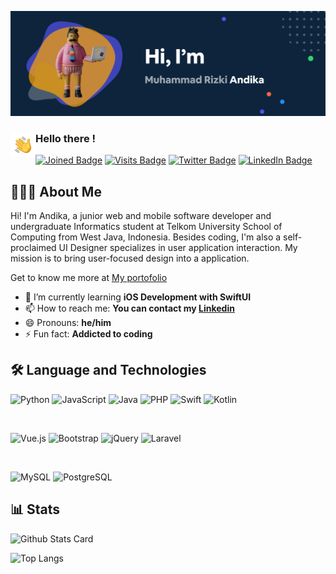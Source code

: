 [![Andika's GitHub Banner](./assets/header.png)](https://mrandika.github.io)

### <img alt="handwavegif" src="https://raw.githubusercontent.com/mrandika/mrandika/main/assets/handwave.gif" width='40' align="left"/> Hello there !

[![Joined Badge](https://badges.pufler.dev/years/mrandika)](https://mrandika.github.io)
[![Visits Badge](https://badges.pufler.dev/visits/mrandika/mrandika)](https://mrandika.github.io)
[![Twitter Badge](https://img.shields.io/badge/Twitter-Profile-informational?style=flat&logo=twitter&logoColor=white&color=1CA2F1)](https://twitter.com/hellomrandika)
[![LinkedIn Badge](https://img.shields.io/badge/LinkedIn-Profile-informational?style=flat&logo=linkedin&logoColor=white&color=0D76A8)](https://www.linkedin.com/in/mrandika/)

## 👨🏻‍💻 About Me

Hi! I'm Andika, a junior web and mobile software developer and undergraduate Informatics student at Telkom University School of Computing from West Java, Indonesia. Besides coding, I'm also a self-proclaimed UI Designer specializes in user application interaction. My mission is to bring user-focused design into a application.

Get to know me more at [My portofolio](https://mrandika.github.io)

- 🌱 I’m currently learning **iOS Development with SwiftUI**
- 📫 How to reach me: **You can contact my [Linkedin](https://www.linkedin.com/in/mrandika/)**
- 😄 Pronouns: **he/him**
- ⚡ Fun fact: **Addicted to coding**

## 🛠 Language and Technologies

![Python](https://img.shields.io/badge/Python-14354C?style=for-the-badge&logo=python&logoColor=white)
![JavaScript](https://img.shields.io/badge/JavaScript-F7DF1E?style=for-the-badge&logo=javascript&logoColor=black)
![Java](https://img.shields.io/badge/Java-ED8B00?style=for-the-badge&logo=java&logoColor=white)
![PHP](https://img.shields.io/badge/PHP-777BB4?style=for-the-badge&logo=php&logoColor=white)
![Swift](https://img.shields.io/badge/Swift-FA7343?style=for-the-badge&logo=swift&logoColor=white)
![Kotlin](https://img.shields.io/badge/Kotlin-0095D5?&style=for-the-badge&logo=kotlin&logoColor=white)

<br>

![Vue.js](https://img.shields.io/badge/Vue.js-35495E?style=for-the-badge&logo=vue.js&logoColor=4FC08D)
![Bootstrap](https://img.shields.io/badge/Bootstrap-563D7C?style=for-the-badge&logo=bootstrap&logoColor=white)
![jQuery](https://img.shields.io/badge/jQuery-0769AD?style=for-the-badge&logo=jquery&logoColor=white)
![Laravel](https://img.shields.io/badge/Laravel-FF2D20?style=for-the-badge&logo=laravel&logoColor=white)

<br>

![MySQL](https://img.shields.io/badge/MySQL-00000F?style=for-the-badge&logo=mysql&logoColor=white)
![PostgreSQL](https://img.shields.io/badge/PostgreSQL-316192?style=for-the-badge&logo=postgresql&logoColor=white)

## 📊 Stats

![Github Stats Card](https://github-readme-stats.vercel.app/api?show_icons=true&include_all_commits=true&count_private=true&username=mrandika&theme=algolia)

![Top Langs](https://github-readme-stats.vercel.app/api/top-langs/?username=mrandika&theme=algolia&layout=compact)
